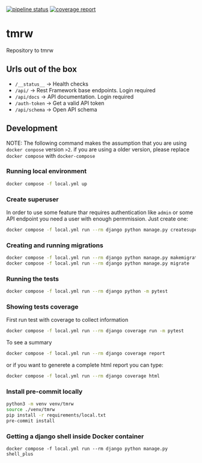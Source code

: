 [![pipeline status](https://gitlab.com/mrmilu-team-dev/django.base/badges/master/pipeline.svg)](https://gitlab.com/mrmilu-team-dev/django.base/-/commits/master)
[![coverage report](https://gitlab.com/mrmilu-team-dev/django.base/badges/master/coverage.svg)](https://gitlab.com/mrmilu-team-dev/django.base/-/commits/master)

# tmrw
Repository to tmrw

## Urls out of the box
- `/__status__` -> Health checks
- `/api/` -> Rest Framework base endpoints. Login required
- `/api/docs` -> API documentation. Login required
- `/auth-token` -> Get a valid API token
- `/api/schema` -> Open API schema

## Development

NOTE: The following command makes the assumption that you are using `docker conpose` version `>2`. if you are using a older version, please replace `docker compose` with `docker-compose`

### Running local environment
```bash
docker compose -f local.yml up
```

### Create superuser
In order to use some feature thar requires authentication like `admin` or some API endpoint you need a user with enough permmission. Just create one:
```bash
docker compose -f local.yml run --rm django python manage.py createsuperuser
```

### Creating and running migrations
```bash
docker compose -f local.yml run --rm django python manage.py makemigrations
docker compose -f local.yml run --rm django python manage.py migrate
```

### Running the tests
```bash
docker compose -f local.yml run --rm django python -m pytest
```

### Showing tests coverage
First run test with coverage to collect information
```bash
docker compose -f local.yml run --rm django coverage run -m pytest
```

To see a summary
```bash
docker compose -f local.yml run --rm django coverage report
```

or if you want to generete a complete html report you can type:
```bash
docker compose -f local.yml run --rm django coverage html
```

### Install pre-commit locally

```bash
python3 -m venv venv/tmrw
source ./venv/tmrw
pip install -r requirements/local.txt
pre-commit install
```

### Getting a django shell inside Docker container
```
docker compose -f local.yml run --rm django python manage.py shell_plus
```
